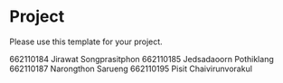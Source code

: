 Project
=============
Please use this template for your project.

662110184 Jirawat Songprasitphon
662110185 Jedsadaoorn Pothiklang
662110187 Narongthon Sarueng
662110195 Pisit Chaivirunvorakul

